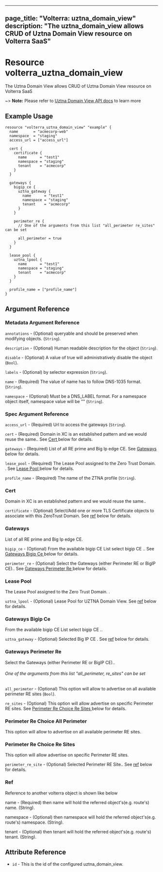 











---
page_title: "Volterra: uztna_domain_view"
description: "The uztna_domain_view allows CRUD of Uztna Domain View  resource on Volterra SaaS"
---
# Resource volterra_uztna_domain_view

The Uztna Domain View  allows CRUD of Uztna Domain View  resource on Volterra SaaS

~> **Note:** Please refer to [Uztna Domain View  API docs](https://docs.cloud.f5.com/docs-v2/api/views-uztna-domain-view) to learn more

## Example Usage

```hcl
resource "volterra_uztna_domain_view" "example" {
  name       = "acmecorp-web"
  namespace  = "staging"
  access_url = ["access_url"]

  cert {
    certificate {
      name      = "test1"
      namespace = "staging"
      tenant    = "acmecorp"
    }
  }

  gateways {
    bigip_ce {
      uztna_gateway {
        name      = "test1"
        namespace = "staging"
        tenant    = "acmecorp"
      }
    }

    perimeter_re {
      // One of the arguments from this list "all_perimeter re_sites" can be set

      all_perimeter = true
    }
  }

  lease_pool {
    uztna_lpool {
      name      = "test1"
      namespace = "staging"
      tenant    = "acmecorp"
    }
  }

  profile_name = ["profile_name"]
}

```

## Argument Reference

### Metadata Argument Reference
`annotations` - (Optional) queryable and should be preserved when modifying objects. (`String`).


`description` - (Optional) Human readable description for the object (`String`).


`disable` - (Optional) A value of true will administratively disable the object (`Bool`).


`labels` - (Optional) by selector expression (`String`).


`name` - (Required) The value of name has to follow DNS-1035 format. (`String`).


`namespace` - (Optional) Must be a DNS_LABEL format. For a namespace object itself, namespace value will be "" (`String`).



### Spec Argument Reference

`access_url` - (Required) Url to access the gateways (`String`).



`cert` - (Required) Domain in XC is an established pattern and we would reuse the same.. See [Cert ](#cert) below for details.




`gateways` - (Required) List of all RE prime and Big Ip edge CE. See [Gateways ](#gateways) below for details.


		



		




		




		






`lease_pool` - (Required) The Lease Pool assigned to the Zero Trust Domain. . See [Lease Pool ](#lease-pool) below for details.




`profile_name` - (Required) The name of the ZTNA profile (`String`).



### Cert 

 Domain in XC is an established pattern and we would reuse the same..

`certificate` - (Optional) Select/Add one or more TLS Certificate objects to associate with this ZeroTrust Domain. See [ref](#ref) below for details.



### Gateways 

 List of all RE prime and Big Ip edge CE.

`bigip_ce` - (Optional) From the available bigip CE List select bigip CE .. See [Gateways Bigip Ce ](#gateways-bigip-ce) below for details.

`perimeter_re` - (Optional) Select the Gateways (either Perimeter RE or BigIP CE).. See [Gateways Perimeter Re ](#gateways-perimeter-re) below for details.



### Lease Pool 

 The Lease Pool assigned to the Zero Trust Domain. .

`uztna_lpool` - (Optional) Lease Pool for UZTNA Domain View. See [ref](#ref) below for details.



### Gateways Bigip Ce 

 From the available bigip CE List select bigip CE ..

`uztna_gateway` - (Optional) Selected Big IP CE . See [ref](#ref) below for details.



### Gateways Perimeter Re 

 Select the Gateways (either Perimeter RE or BigIP CE)..




###### One of the arguments from this list "all_perimeter, re_sites" can be set

`all_perimeter` - (Optional) This option will allow to advertise on all available perimeter RE sites (`Bool`).


`re_sites` - (Optional) This option will allow advertise on specific Perimeter RE sites. See [Perimeter Re Choice Re Sites ](#perimeter-re-choice-re-sites) below for details.




### Perimeter Re Choice All Perimeter 

 This option will allow to advertise on all available perimeter RE sites.



### Perimeter Re Choice Re Sites 

 This option will allow advertise on specific Perimeter RE sites.

`perimeter_re_site` - (Optional) Selected Perimeter RE Site.. See [ref](#ref) below for details.



### Ref 


Reference to another volterra object is shown like below

name - (Required) then name will hold the referred object's(e.g. route's) name. (String).

namespace - (Optional) then namespace will hold the referred object's(e.g. route's) namespace. (String).

tenant - (Optional) then tenant will hold the referred object's(e.g. route's) tenant. (String).



## Attribute Reference

* `id` - This is the id of the configured uztna_domain_view.

